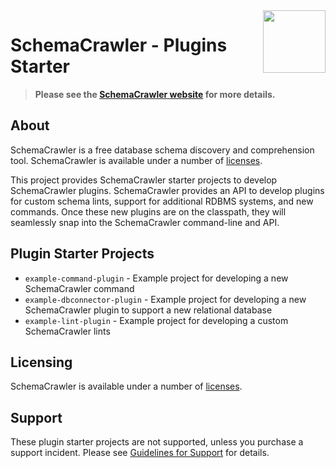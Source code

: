 <img src="https://raw.githubusercontent.com/schemacrawler/SchemaCrawler/master/schemacrawler-website/src/site/resources/images/schemacrawler_logo.png" height="100px" width="100px" align="right" />

# SchemaCrawler - Plugins Starter

> **Please see the [SchemaCrawler website](https://www.schemacrawler.com/) for more details.**

## About

SchemaCrawler is a free database schema discovery and comprehension tool. SchemaCrawler is available under a number of [licenses](http://sualeh.github.io/SchemaCrawler/license.html).

This project provides SchemaCrawler starter projects to develop SchemaCrawler plugins. SchemaCrawler provides an API to develop plugins for custom schema lints, support for additional RDBMS systems, and new commands. Once these new plugins are on the classpath, they will seamlessly snap into the SchemaCrawler command-line and API.

## Plugin Starter Projects

- `example-command-plugin` - Example project for developing a new SchemaCrawler command
- `example-dbconnector-plugin` - Example project for developing a new SchemaCrawler plugin to support a new relational database
- `example-lint-plugin` - Example project for developing a custom SchemaCrawler lints

## Licensing

SchemaCrawler is available under a number of [licenses](https://www.schemacrawler.com/license.html).

## Support

These plugin starter projects are not supported, unless you purchase a support incident. Please see [Guidelines for Support](http://sualeh.github.io/SchemaCrawler/consulting.html) for details.
